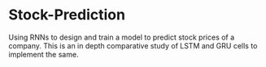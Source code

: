 # Stock-Prediction
Using RNNs to design and train a model to predict stock prices of a company. This is an in depth comparative study of LSTM and GRU cells to implement
the same.
